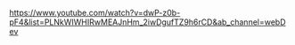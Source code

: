 https://www.youtube.com/watch?v=dwP-z0b-pF4&list=PLNkWIWHIRwMEAJnHm_2iwDgufTZ9h6rCD&ab_channel=webDev
